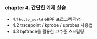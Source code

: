 ### chapter 4. **간단한 예제 실습**

- 4.1 `hello_world` eBPF 프로그램 작성
- 4.2 tracepoint / kprobe / uprobes 사용법
- 4.3 bpftrace를 활용한 고수준 스크립팅
